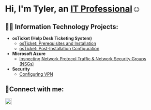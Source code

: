 <h1>Hi, I'm Tyler, an <a href="https://www.linkedin.com/in/tyler-elliot-088355240/">IT Professional</a>☺</h1>

<h2>👨‍💻 Information Technology Projects:</h2>

- <b>osTicket (Help Desk Ticketing System)</b>
  - [osTicket: Prerequisites and Installation](https://github.com/Tyler-Elliot/osticket-prereqs)
  - [osTicket: Post-Installation Configuration](https://github.com/Tyler-Elliot/post-install-configuration)
- <b>Microsoft Azure</b>
  - [Inspecting Network Protocol Traffic & Network Security Groups (NSGs)](https://github.com/Tyler-Elliot/network-traffic)
- <b>Security</b>
  - [Configuring VPN](https://github.com/joshmadakorcc/configure-ad)
<h2>🤳Connect with me:</h2>


[<img align="left" alt="Josh | LinkedIn" width="22px" src="https://cdn.jsdelivr.net/npm/simple-icons@v3/icons/linkedin.svg" />][linkedin]



[linkedin]: https://www.linkedin.com/in/tyler-elliot-088355240/

